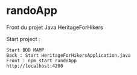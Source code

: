 # randoApp

Front du projet Java HeritageForHikers

Start project :

    Start BDD MAMP
    Back : Start HeritageForHikersApplication.java
    Front : npm start randoApp
    http://localhost:4200



